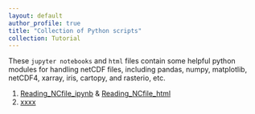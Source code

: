 ```yaml
---
layout: default
author_profile: true
title: "Collection of Python scripts"
collection: Tutorial
---
```


These `jupyter notebooks` and `html` files contain some helpful python modules for handling netCDF files, including pandas, numpy, matplotlib, netCDF4, xarray, iris, cartopy, and rasterio, etc. 
1. [Reading_NCfile_ipynb](https://github.com/YonSci/yon_academic/blob/master/_portfolio/Reading_NCfile_Python.ipynb) & [Reading_NCfile_html](https://github.com/YonSci/yon_academic/blob/master/_portfolio/Reading_netCDF_file_Python.html)
2. [xxxx](https://yonsci.github.io/yon_academic/_portfolio/Reading_netCDF_file_Python.html)
